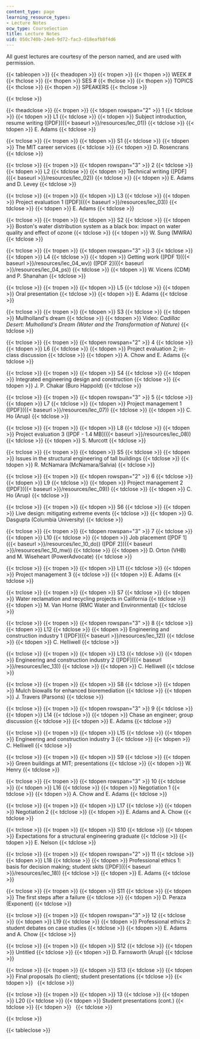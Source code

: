 ```yaml
---
content_type: page
learning_resource_types:
- Lecture Notes
ocw_type: CourseSection
title: Lecture Notes
uid: 050c740b-24e0-9d72-fac3-d18eafb8f4d6
---
```


All guest lectures are courtesy of the person named, and are used with permission.

{{< tableopen >}}
{{< theadopen >}}
{{< tropen >}}
{{< thopen >}}
WEEK #
{{< thclose >}}
{{< thopen >}}
SES #
{{< thclose >}}
{{< thopen >}}
TOPICS
{{< thclose >}}
{{< thopen >}}
SPEAKERS
{{< thclose >}}

{{< trclose >}}

{{< theadclose >}}
{{< tropen >}}
{{< tdopen rowspan="2" >}}
1
{{< tdclose >}}
{{< tdopen >}}
L1
{{< tdclose >}}
{{< tdopen >}}
Subject introduction, resume writing ([PDF]({{< baseurl >}}/resources/lec_01))
{{< tdclose >}}
{{< tdopen >}}
E. Adams
{{< tdclose >}}

{{< trclose >}}
{{< tropen >}}
{{< tdopen >}}
S1
{{< tdclose >}}
{{< tdopen >}}
The MIT career services
{{< tdclose >}}
{{< tdopen >}}
D. Rosencrans
{{< tdclose >}}

{{< trclose >}}
{{< tropen >}}
{{< tdopen rowspan="3" >}}
2
{{< tdclose >}}
{{< tdopen >}}
L2
{{< tdclose >}}
{{< tdopen >}}
Technical writing ([PDF]({{< baseurl >}}/resources/lec_02))
{{< tdclose >}}
{{< tdopen >}}
E. Adams and D. Levey
{{< tdclose >}}

{{< trclose >}}
{{< tropen >}}
{{< tdopen >}}
L3
{{< tdclose >}}
{{< tdopen >}}
Project evaluation 1 ([PDF]({{< baseurl >}}/resources/lec_03))
{{< tdclose >}}
{{< tdopen >}}
E. Adams
{{< tdclose >}}

{{< trclose >}}
{{< tropen >}}
{{< tdopen >}}
S2
{{< tdclose >}}
{{< tdopen >}}
Boston's water distribution system as a black box: impact on water quality and effect of ozone
{{< tdclose >}}
{{< tdopen >}}
W. Sung (MWRA)
{{< tdclose >}}

{{< trclose >}}
{{< tropen >}}
{{< tdopen rowspan="3" >}}
3
{{< tdclose >}}
{{< tdopen >}}
L4
{{< tdclose >}}
{{< tdopen >}}
Getting work ([PDF 1]({{< baseurl >}}/resources/lec_04_wv)) ([PDF 2]({{< baseurl >}}/resources/lec_04_ps))
{{< tdclose >}}
{{< tdopen >}}
W. Vicens (CDM) and P. Shanahan
{{< tdclose >}}

{{< trclose >}}
{{< tropen >}}
{{< tdopen >}}
L5
{{< tdclose >}}
{{< tdopen >}}
Oral presentation
{{< tdclose >}}
{{< tdopen >}}
E. Adams
{{< tdclose >}}

{{< trclose >}}
{{< tropen >}}
{{< tdopen >}}
S3
{{< tdclose >}}
{{< tdopen >}}
Mullholland's dream
{{< tdclose >}}
{{< tdopen >}}
Video: _Cadillac Desert: Mulholland's Dream (Water and the Transformation of Nature)_
{{< tdclose >}}

{{< trclose >}}
{{< tropen >}}
{{< tdopen rowspan="2" >}}
4
{{< tdclose >}}
{{< tdopen >}}
L6
{{< tdclose >}}
{{< tdopen >}}
Project evaluation 2; in-class discussion
{{< tdclose >}}
{{< tdopen >}}
A. Chow and E. Adams
{{< tdclose >}}

{{< trclose >}}
{{< tropen >}}
{{< tdopen >}}
S4
{{< tdclose >}}
{{< tdopen >}}
Integrated engineering design and construction
{{< tdclose >}}
{{< tdopen >}}
J. P. Chakar (Buro Happold)
{{< tdclose >}}

{{< trclose >}}
{{< tropen >}}
{{< tdopen rowspan="3" >}}
5
{{< tdclose >}}
{{< tdopen >}}
L7
{{< tdclose >}}
{{< tdopen >}}
Project management 1 ([PDF]({{< baseurl >}}/resources/lec_07))
{{< tdclose >}}
{{< tdopen >}}
C. Ho (Arup)
{{< tdclose >}}

{{< trclose >}}
{{< tropen >}}
{{< tdopen >}}
L8
{{< tdclose >}}
{{< tdopen >}}
Project evaluation 3 ([PDF - 1.4 MB]({{< baseurl >}}/resources/lec_08))
{{< tdclose >}}
{{< tdopen >}}
S. Murcott
{{< tdclose >}}

{{< trclose >}}
{{< tropen >}}
{{< tdopen >}}
S5
{{< tdclose >}}
{{< tdopen >}}
Issues in the structural engineering of tall buildings
{{< tdclose >}}
{{< tdopen >}}
R. McNamara (McNamara/Salvia)
{{< tdclose >}}

{{< trclose >}}
{{< tropen >}}
{{< tdopen rowspan="2" >}}
6
{{< tdclose >}}
{{< tdopen >}}
L9
{{< tdclose >}}
{{< tdopen >}}
Project management 2 ([PDF]({{< baseurl >}}/resources/lec_09))
{{< tdclose >}}
{{< tdopen >}}
C. Ho (Arup)
{{< tdclose >}}

{{< trclose >}}
{{< tropen >}}
{{< tdopen >}}
S6
{{< tdclose >}}
{{< tdopen >}}
Live design: mitigating extreme events
{{< tdclose >}}
{{< tdopen >}}
G. Dasgupta (Columbia University)
{{< tdclose >}}

{{< trclose >}}
{{< tropen >}}
{{< tdopen rowspan="3" >}}
7
{{< tdclose >}}
{{< tdopen >}}
L10
{{< tdclose >}}
{{< tdopen >}}
Job placement ([PDF 1]({{< baseurl >}}/resources/lec_10_do)) ([PDF 2]({{< baseurl >}}/resources/lec_10_mw))
{{< tdclose >}}
{{< tdopen >}}
D. Orton (VHB) and M. Wiseheart (PowerAdvocate)
{{< tdclose >}}

{{< trclose >}}
{{< tropen >}}
{{< tdopen >}}
L11
{{< tdclose >}}
{{< tdopen >}}
Project management 3
{{< tdclose >}}
{{< tdopen >}}
E. Adams
{{< tdclose >}}

{{< trclose >}}
{{< tropen >}}
{{< tdopen >}}
S7
{{< tdclose >}}
{{< tdopen >}}
Water reclamation and recycling projects in California
{{< tdclose >}}
{{< tdopen >}}
M. Van Horne (RMC Water and Environmental)
{{< tdclose >}}

{{< trclose >}}
{{< tropen >}}
{{< tdopen rowspan="3" >}}
8
{{< tdclose >}}
{{< tdopen >}}
L12
{{< tdclose >}}
{{< tdopen >}}
Engineering and construction industry 1 ([PDF]({{< baseurl >}}/resources/lec_12))
{{< tdclose >}}
{{< tdopen >}}
C. Helliwell
{{< tdclose >}}

{{< trclose >}}
{{< tropen >}}
{{< tdopen >}}
L13
{{< tdclose >}}
{{< tdopen >}}
Engineering and construction industry 2 ([PDF]({{< baseurl >}}/resources/lec_13))
{{< tdclose >}}
{{< tdopen >}}
C. Helliwell
{{< tdclose >}}

{{< trclose >}}
{{< tropen >}}
{{< tdopen >}}
S8
{{< tdclose >}}
{{< tdopen >}}
Mulch biowalls for enhanced bioremediation
{{< tdclose >}}
{{< tdopen >}}
J. Travers (Parsons)
{{< tdclose >}}

{{< trclose >}}
{{< tropen >}}
{{< tdopen rowspan="3" >}}
9
{{< tdclose >}}
{{< tdopen >}}
L14
{{< tdclose >}}
{{< tdopen >}}
Chase an engineer; group discussion
{{< tdclose >}}
{{< tdopen >}}
E. Adams
{{< tdclose >}}

{{< trclose >}}
{{< tropen >}}
{{< tdopen >}}
L15
{{< tdclose >}}
{{< tdopen >}}
Engineering and construction industry 3
{{< tdclose >}}
{{< tdopen >}}
C. Helliwell
{{< tdclose >}}

{{< trclose >}}
{{< tropen >}}
{{< tdopen >}}
S9
{{< tdclose >}}
{{< tdopen >}}
Green buildings at MIT; presentations
{{< tdclose >}}
{{< tdopen >}}
W. Henry
{{< tdclose >}}

{{< trclose >}}
{{< tropen >}}
{{< tdopen rowspan="3" >}}
10
{{< tdclose >}}
{{< tdopen >}}
L16
{{< tdclose >}}
{{< tdopen >}}
Negotiation 1
{{< tdclose >}}
{{< tdopen >}}
A. Chow and E. Adams
{{< tdclose >}}

{{< trclose >}}
{{< tropen >}}
{{< tdopen >}}
L17
{{< tdclose >}}
{{< tdopen >}}
Negotiation 2
{{< tdclose >}}
{{< tdopen >}}
E. Adams and A. Chow
{{< tdclose >}}

{{< trclose >}}
{{< tropen >}}
{{< tdopen >}}
S10
{{< tdclose >}}
{{< tdopen >}}
Expectations for a structural engineering graduate
{{< tdclose >}}
{{< tdopen >}}
E. Nelson
{{< tdclose >}}

{{< trclose >}}
{{< tropen >}}
{{< tdopen rowspan="2" >}}
11
{{< tdclose >}}
{{< tdopen >}}
L18
{{< tdclose >}}
{{< tdopen >}}
Professional ethics 1: basis for decision making; student skits ([PDF]({{< baseurl >}}/resources/lec_18))
{{< tdclose >}}
{{< tdopen >}}
E. Adams
{{< tdclose >}}

{{< trclose >}}
{{< tropen >}}
{{< tdopen >}}
S11
{{< tdclose >}}
{{< tdopen >}}
The first steps after a failure
{{< tdclose >}}
{{< tdopen >}}
D. Peraza (Exponent)
{{< tdclose >}}

{{< trclose >}}
{{< tropen >}}
{{< tdopen rowspan="3" >}}
12
{{< tdclose >}}
{{< tdopen >}}
L19
{{< tdclose >}}
{{< tdopen >}}
Professional ethics 2: student debates on case studies
{{< tdclose >}}
{{< tdopen >}}
E. Adams and A. Chow
{{< tdclose >}}

{{< trclose >}}
{{< tropen >}}
{{< tdopen >}}
S12
{{< tdclose >}}
{{< tdopen >}}
Untitled
{{< tdclose >}}
{{< tdopen >}}
D. Farnsworth (Arup)
{{< tdclose >}}

{{< trclose >}}
{{< tropen >}}
{{< tdopen >}}
S13
{{< tdclose >}}
{{< tdopen >}}
Final proposals (to client); student presentations
{{< tdclose >}}
{{< tdopen >}}
 
{{< tdclose >}}

{{< trclose >}}
{{< tropen >}}
{{< tdopen >}}
13
{{< tdclose >}}
{{< tdopen >}}
L20
{{< tdclose >}}
{{< tdopen >}}
Student presentations (cont.)
{{< tdclose >}}
{{< tdopen >}}
 
{{< tdclose >}}

{{< trclose >}}

{{< tableclose >}}